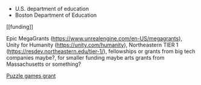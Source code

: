 - U.S. department of education
 - Boston Department of Education

[[funding]]

Epic MegaGrants (https://www.unrealengine.com/en-US/megagrants), Unity for Humanity (https://unity.com/humanity), Northeastern TIER 1 (https://resdev.northeastern.edu/tier-1/), fellowships or grants from big tech companies maybe?, for smaller funding maybe arts grants from Massachusetts or something?

[Puzzle games grant](https://grants.draknek.org/)